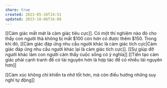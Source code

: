 ```yaml
---
share: true
created: 2023-05-26T14:51
updated: 2023-10-06T16:09
---
```

[[Cảm giác mất mát là cảm giác tiêu cực]]. Có một thí nghiệm nào đó cho thấy con người thà không bị mất $100 còn hơn có được thêm $150. Trong khi đó, [[Cảm giác đáp ứng nhu cầu người khác là cảm giác tích cực|Cảm giác đáp ứng nhu cầu người khác lại là cảm giác tích cực]]. [[Sự giúp đỡ người khác làm con người cảm thấy cuộc sống có ý nghĩa]]
[[Tiền tạo cảm giác phải cạnh tranh để có tài nguyên hơn là hợp tác để có nhiều tài nguyên hơn]]

[[Cảm xúc không chỉ khiến ta nhớ tốt hơn, mà còn điều hướng những suy nghĩ tự động]]
